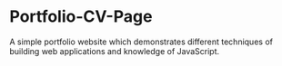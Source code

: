 # Portfolio-CV-Page

A simple portfolio website which demonstrates different techniques of building web applications and knowledge of JavaScript.
